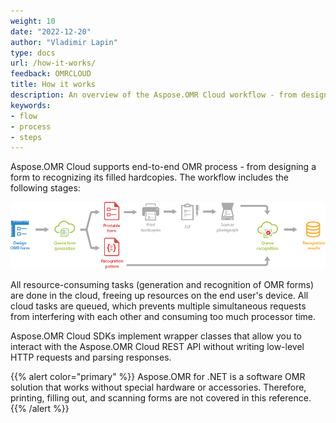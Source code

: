 ```yaml
---
weight: 10
date: "2022-12-20"
author: "Vladimir Lapin"
type: docs
url: /how-it-works/
feedback: OMRCLOUD
title: How it works
description: An overview of the Aspose.OMR Cloud workflow - from designing a form to recognizing its filled hardcopies.
keywords:
- flow
- process
- steps
---
```


Aspose.OMR Cloud supports end-to-end OMR process - from designing a form to recognizing its filled hardcopies. The workflow includes the following stages:

![Stages of the OMR process](omr-cloud-stages.png)

All resource-consuming tasks (generation and recognition of OMR forms) are done in the cloud, freeing up resources on the end user's device. All cloud tasks are queued, which prevents multiple simultaneous requests from interfering with each other and consuming too much processor time.

Aspose.OMR Cloud SDKs implement wrapper classes that allow you to interact with the Aspose.OMR Cloud REST API without writing low-level HTTP requests and parsing responses.

{{% alert color="primary" %}} 
Aspose.OMR for .NET is a software OMR solution that works without special hardware or accessories. Therefore, printing, filling out, and scanning forms are not covered in this reference.
{{% /alert %}}
